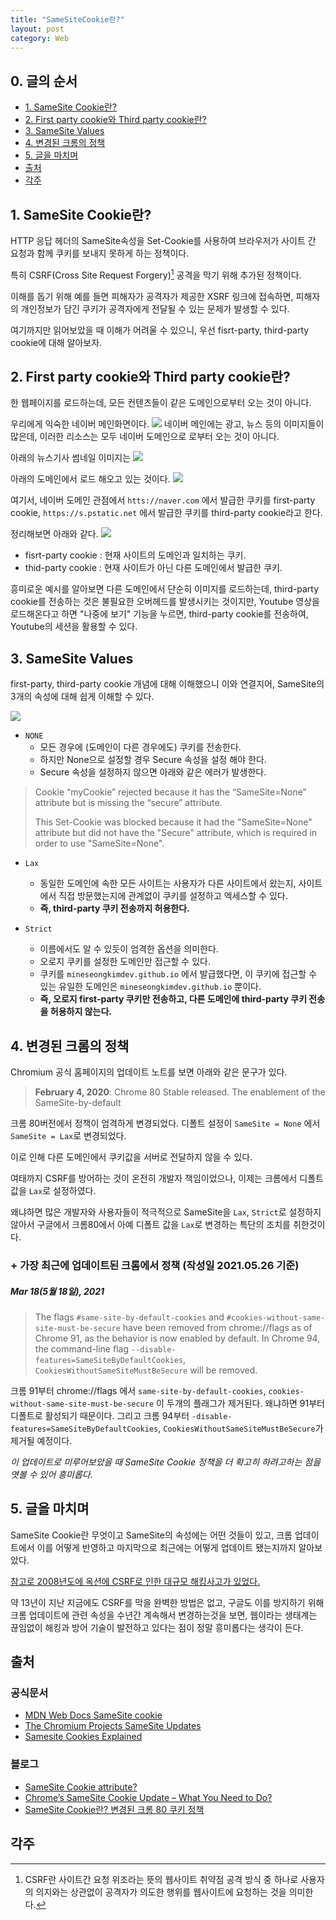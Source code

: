 ```yaml
---
title: "SameSiteCookie란?"
layout: post
category: Web
---
```


## 0. 글의 순서

- [1. SameSite Cookie란?](#1-samesite-cookie란)
- [2. First party cookie와 Third party cookie란?](#2-first-party-cookie와-third-party-cookie란?)
- [3. SameSite Values](#3-samesite-values)
- [4. 변경된 크롬의 정책](#4-변경된-크롬의-정책)
- [5. 글을 마치며](#5-글을-마치며)
- [출처](#출처)
- [각주](#각주)


## 1. SameSite Cookie란?

HTTP 응답 헤더의 SameSite속성을 Set-Cookie를 사용하여 브라우저가 사이트 간 요청과 함께 쿠키를 보내지 못하게 하는 정책이다.

특히 CSRF(Cross Site Request Forgery)[^1] 공격을 막기 위해 추가된 정책이다.

이해를 돕기 위해 예를 들면
피해자가 공격자가 제공한 XSRF 링크에 접속하면, 피해자의 개인정보가 담긴 쿠키가 공격자에게 전달될 수 있는 문제가 발생할 수 있다.

여기까지만 읽어보았을 때 이해가 어려울 수 있으니, 우선 fisrt-party, third-party cookie에 대해 알아보자.

## 2. First party cookie와 Third party cookie란?

한 웹페이지를 로드하는데, 모든 컨텐츠들이 같은 도메인으로부터 오는 것이 아니다.

우리에게 익숙한 네이버 메인화면이다.
![](https://blog.kakaocdn.net/dn/p9shF/btq5Sbu5t0v/Za7xbUOOGr1oekSDYcH3Jk/img.png)
네이버 메인에는 광고, 뉴스 등의 이미지들이 많은데, 이러한 리소스는 모두 네이버 도메인으로 로부터 오는 것이 아니다.

아래의 뉴스기사 썸네일 이미지는
![](https://blog.kakaocdn.net/dn/bGqLod/btq5OTP5eac/kFq14R2SAjyjbBQj1gkfSK/img.png)

아래의 도메인에서 로드 해오고 있는 것이다.
![](https://blog.kakaocdn.net/dn/9LJat/btq5M36KBUB/KGWkku8PkN9p0ZQ7kV7Ij1/img.png)

여기서, 네이버 도메인 관점에서
`htts://naver.com` 에서 발급한 쿠키를 first-party cookie,
`https://s.pstatic.net` 에서 발급한 쿠키를 third-party cookie라고 한다.

정리해보면 아래와 같다.
![](https://web-dev.imgix.net/image/tcFciHGuF3MxnTr1y5ue01OGLBn2/zjXpDz2jAdXMT83Nm3IT.png?auto=format&w=1600)

- fisrt-party cookie : 현재 사이트의 도메인과 일치하는 쿠키. 
- thid-party cookie : 현재 사이트가 아닌 다른 도메인에서 발급한 쿠키.

흥미로운 예시를 알아보면 다른 도메인에서 단순히 이미지를 로드하는데, third-party cookie를 전송하는 것은 불필요한 오버헤드를 발생시키는 것이지만,
Youtube 영상을 로드해온다고 하면 "나중에 보기" 기능을 누르면, third-party cookie를 전송하여, Youtube의 세션을 활용할 수 있다.

## 3. SameSite Values
first-party, third-party cookie 개념에 대해 이해했으니 이와 연결지어, SameSite의 3개의 속성에 대해 쉽게 이해할 수 있다.


![](https://headerbidding.co/wp-content/uploads/2020/01/Samesite-Cookie-Attribute.png)

- `NONE`
	- 모든 경우에 (도메인이 다른 경우에도) 쿠키를 전송한다.
	- 하지만 None으로 설정할 경우 Secure 속성을 설정 해야 한다.
	- Secure 속성을 설정하지 않으면 아래와 같은 에러가 발생한다.


> Cookie “myCookie” rejected because it has the “SameSite=None” attribute but is missing the “secure” attribute.
> 
> This Set-Cookie was blocked because it had the "SameSite=None" attribute but did not have the "Secure" attribute, which is required in order to use "SameSite=None".
	

- `Lax`
	-  동일한 도메인에 속한 모든 사이트는 사용자가 다른 사이트에서 왔는지, 사이트에서 직접 방문했는지에 관계없이 쿠키를 설정하고 엑세스할 수 있다.
	-  **즉, third-party 쿠키 전송까지 허용한다.**

- `Strict`
	- 이름에서도 알 수 있듯이 엄격한 옵션을 의미한다.
	- 오로지 쿠키를 설정한 도메인만 접근할 수 있다.
	-  쿠키를 `mineseongkimdev.github.io` 에서 발급했다면, 이 쿠키에 접근할 수 있는 유일한 도메인은 `mineseongkimdev.github.io` 뿐이다.
	- **즉, 오로지 first-party 쿠키만 전송하고, 다른 도메인에 third-party 쿠키 전송을 허용하지 않는다.**


## 4. 변경된 크롬의 정책

Chromium 공식 홈페이지의 업데이트 노트를 보면 아래와 같은 문구가 있다.

> **February 4, 2020**: Chrome 80 Stable released. The enablement of the SameSite-by-default

크롬 80버전에서 정책이 엄격하게 변경되었다.
디폴트 설정이 `SameSite = None` 에서 `SameSite = Lax`로 변경되었다.

이로 인해 다른 도메인에서 쿠키값을 서버로 전달하지 않을 수 있다.

여태까지 CSRF를 방어하는 것이 온전히 개발자 책임이었으나, 이제는 크롬에서 디폴트 값을 `Lax`로 설정하였다.

왜냐하면 많은 개발자와 사용자들이 적극적으로 SameSite을 `Lax`, `Strict`로 설정하지 않아서 구글에서 크롬80에서 아예 디폴트 값을 `Lax`로 변경하는 특단의 조치를 취한것이다.


### + 가장 최근에 업데이트된 크롬에서 정책 (작성일 2021.05.26 기준)
##### Mar 18(5월 18일), 2021
> The flags `#same-site-by-default-cookies` and `#cookies-without-same-site-must-be-secure` have been removed from chrome://flags as of Chrome 91, as the behavior is now enabled by default. In Chrome 94, the command-line flag `--disable-features=SameSiteByDefaultCookies`,
> `CookiesWithoutSameSiteMustBeSecure` will be removed.

크롬 91부터 chrome://flags 에서 `same-site-by-default-cookies`,
 `cookies-without-same-site-must-be-secure`
이 두개의 플래그가 제거된다. 왜냐하면 91부터 디폴트로 활성되기 때문이다.
그리고 크롬 94부터 `-disable-features=SameSiteByDefaultCookies`,
`CookiesWithoutSameSiteMustBeSecure`가 제거될 예정이다.

*이 업데이트로 미루어보았을 때 SameSite Cookie 정책을 더 확고히 하려고하는 점을 엿볼 수 있어 흥미롭다.*

## 5. 글을 마치며

SameSite Cookie란 무엇이고 SameSite의 속성에는 어떤 것들이 있고, 크롬 업데이트에서 이를 어떻게 반영하고 마지막으로 최근에는 어떻게 업데이트 됐는지까지 알아보았다.

[참고로 2008년도에 옥션에 CSRF로 인한 대규모 해킹사고가 있었다.](https://biz.chosun.com/site/data/html_dir/2008/04/17/2008041700945.html)

약 13년이 지난 지금에도 CSRF를 막을 완벽한 방법은 없고, 구글도 이를 방지하기 위해 크롬 업데이트에 관련 속성을 수년간 계속해서 변경하는것을 보면, 웹이라는 생태계는 끊임없이 해킹과 방어 기술이 발전하고 있다는 점이 정말 흥미롭다는 생각이 든다.

  
## 출처

### 공식문서

- [MDN Web Docs SameSite cookie](https://developer.mozilla.org/en-US/docs/Web/HTTP/Headers/Set-Cookie/SameSite)
- [The Chromium Projects SameSite Updates](https://www.chromium.org/updates/same-site)
- [Samesite Cookies Explained](https://web.dev/samesite-cookies-explained/)

### 블로그

- [SameSite Cookie attribute?](https://medium.com/compass-security/samesite-cookie-attribute-33b3bfeaeb95)
- [Chrome’s SameSite Cookie Update – What You Need to Do?](https://laptrinhx.com/news/chrome-s-samesite-cookie-update-what-you-need-to-do-gQRLN4D/)
- [SameSite Cookie란? 변경된 크롬 80 쿠키 정책](https://sevendollars.tistory.com/178#:~:text=%ED%81%AC%EB%A1%AC%20%EB%B8%8C%EB%9D%BC%EC%9A%B0%EC%A0%80%EC%9D%98%20%EA%B8%B0%EB%B3%B8%20%EC%BF%A0%ED%82%A4,%EC%A0%84%EB%8B%AC%ED%95%98%EC%A7%80%20%EC%95%8A%EC%9D%84%20%EC%88%98%20%EC%9E%88%EC%8A%B5%EB%8B%88%EB%8B%A4.&text=SameSite%EB%9E%80%20%EC%99%B8%EB%B6%80%20%EC%82%AC%EC%9D%B4%ED%8A%B8%EC%97%90,%EB%A5%BC%20%EC%84%A4%EC%A0%95%ED%95%98%EB%8A%94%20%EA%B2%83%20%EC%9E%85%EB%8B%88%EB%8B%A4.)

## 각주

[^1]: CSRF란 사이트간 요청 위조라는 뜻의 웹사이트 취약점 공격 방식 중 하나로 사용자의 의지와는 상관없이 공격자가 의도한 행위를 웹사이트에 요청하는 것을 의미한다. 